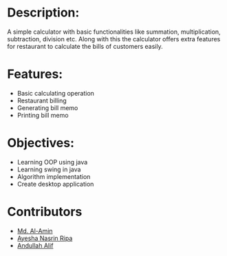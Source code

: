 # Description:
A simple calculator with basic functionalities like summation, multiplication, subtraction, division etc. Along with this the calculator offers  extra features for restaurant to calculate the bills of customers easily.
# Features:
- Basic calculating operation 
- Restaurant billing
- Generating bill memo
- Printing bill memo
# Objectives:
- Learning OOP using java
- Learning swing in java
- Algorithm implementation
- Create desktop application
# Contributors
- [Md. Al-Amin](https://github.com/AlAmin008)
- [Ayesha Nasrin Ripa](https://github.com/AyeshaNasrinRipa)
- [Andullah Alif](https://github.com/alif2514)
